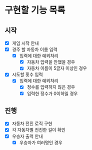 # 구현할 기능 목록

## 시작

- [x] 게임 시작 안내
- [x] 경주 할 자동차 이름 입력
  - [x] 입력에 대한 예외처리
    - [x] 자동차 입력을 안했을 경우
    - [x] 자동차 이름이 5글자 이상인 경우
- [x] 시도할 횟수 입력
  - [x] 입력에 대한 예외처리
    - [x] 정수를 입력하지 않은 경우
    - [x] 입력한 정수가 0이하일 경우

## 진행

- [x] 자동차 전진 로직 구현
- [x] 각 자동차별 전진한 길이 확인
- [x] 우승자 출력 안내
  - [x] 우승자가 여러명인 경우
